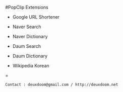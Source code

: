 #PopClip Extensions


- Google URL Shortener

- Naver Search

- Naver Dictionary

- Daum Search

- Daum Dictionary

- Wikipedia Korean

=

    Contact : deuxdoom@gmail.com / http://deuxdoom.net




